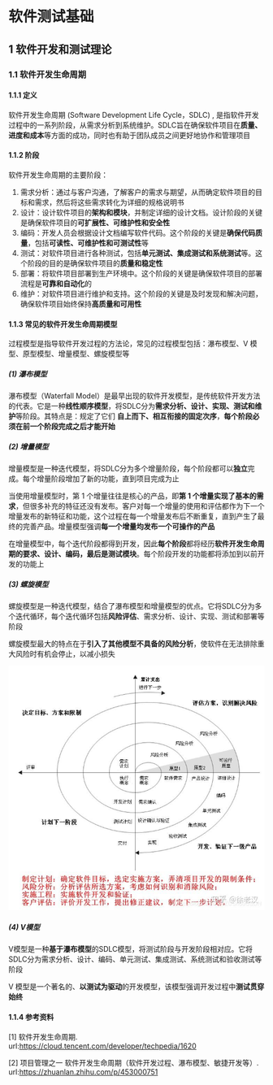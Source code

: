# 软件测试基础

## 1 软件开发和测试理论

### 1.1 软件开发生命周期

#### 1.1.1 定义

软件开发生命周期 (Software Development Life Cycle，SDLC) , 是指软件开发过程中的一系列阶段，从需求分析到系统维护。SDLC旨在确保软件项目在**质量、进度和成本**等方面的成功，同时也有助于团队成员之间更好地协作和管理项目

#### 1.1.2 阶段

软件开发生命周期的主要阶段：

1. 需求分析：通过与客户沟通，了解客户的需求与期望，从而确定软件项目的目标和需求，然后将这些需求转化为详细的规格说明书
2. 设计：设计软件项目的**架构和模块**，并制定详细的设计文档。设计阶段的关键是确保软件项目的**可扩展性、可维护性和安全性**
3. 编码：开发人员会根据设计文档编写软件代码。这个阶段的关键是**确保代码质量**，包括**可读性、可维护性和可测试性**等
4. 测试：对软件项目进行各种测试，包括**单元测试、集成测试和系统测试**等。这个阶段的目的是确保软件项目的**质量和稳定性**
5. 部署：将软件项目部署到生产环境中。这个阶段的关键是确保软件项目的部署流程是**可靠和自动化**的
6. 维护：对软件项目进行维护和支持。这个阶段的关键是及时发现和解决问题，确保软件项目始终保持**高质量和可用性**

#### 1.1.3 常见的软件开发生命周期模型

过程模型是指导软件开发过程的方法论，常见的过程模型包括：瀑布模型、V 模型、原型模型、增量模型、螺旋模型等

##### (1) 瀑布模型

瀑布模型（Waterfall Model）是最早出现的软件开发模型，是传统软件开发方法的代表。它是一种**线性顺序模型**，将SDLC分为**需求分析、设计、实现、测试和维护**等阶段。其特点是：规定了它们 **自上而下、相互衔接的固定次序**，**每个阶段必须在前一个阶段完成之后才能开始**

##### (2) 增量模型

增量模型是一种迭代模型，将SDLC分为多个增量阶段，每个阶段都可以**独立**完成。每个增量阶段增加了新的功能，直到项目完成为止

当使用增量模型时，第 1 个增量往往是核心的产品，即**第 1 个增量实现了基本的需求**，但很多补充的特征还没有发布。客户对每一个增量的使用和评估都作为下一个增量发布的新特征和功能，这个过程在每一个增量发布后不断重复，直到产生了最终的完善产品。增量模型强调**每一个增量均发布一个可操作的产品**

在增量模型中，每个迭代阶段都得到开发，因此**每个阶段**都将经历**软件开发生命周期的要求、设计、编码，最后是测试模块**。每个阶段开发的功能都将添加到以前开发的功能上

##### (3) 螺旋模型

螺旋模型是一种迭代模型，结合了瀑布模型和增量模型的优点。它将SDLC分为多个迭代循环，每个迭代循环包括**风险评估**、需求分析、设计、实现、测试和部署等阶段

螺旋模型最大的特点在于**引入了其他模型不具备的风险分析**，使软件在无法排除重大风险时有机会停止，以减小损失

![图1-1-1 采用螺旋模型的软件过程示意图](images/2024-03-21-19-05-56.png)

##### (4) V模型

V模型是一种**基于瀑布模型**的SDLC模型，将测试阶段与开发阶段相对应。它将SDLC分为需求分析、设计、编码、单元测试、集成测试、系统测试和验收测试等阶段

V 模型是一个著名的、**以测试为驱动**的开发模型，该模型强调开发过程中**测试贯穿始终**

#### 1.1.4 参考资料

[1] 软件开发生命周期. url:https://cloud.tencent.com/developer/techpedia/1620

[2] 项目管理之一 软件开发生命周期（软件开发过程、瀑布模型、敏捷开发等）. url:https://zhuanlan.zhihu.com/p/453000751

